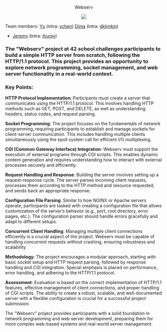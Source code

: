 <p align = "center">Webserv</p>
<p align = "center"> <a href = https://github.com/PoissonC/42-webserv><img webserv = "webserv" src = "./doc/webserv.png"></a></p>

Team members:
<a href = https://github.com/PoissonC>Yu</a> (intra: <a href = https://profile.intra.42.fr/users/ychen>ychen</a>)
<a href = https://github.com/kobewinona>Dima</a> (intra: <a href = https://profile.intra.42.fr/users/dklimkin>dklimkin</a>)
- <a href = https://github.com/Hotaruban>Jeremy</a> (intra: <a href = https://profile.intra.42.fr/users/jhurpy>jhurpy</a>)

### The "Webserv" project at 42 school challenges participants to build a simple HTTP server from scratch, following the HTTP/1.1 protocol. This project provides an opportunity to explore network programming, socket management, and web server functionality in a real-world context.

### Key Points:

**HTTP Protocol Implementation**: Participants must create a server that communicates using the HTTP/1.1 protocol. This involves handling HTTP methods such as GET, POST, and DELETE, as well as understanding headers, status codes, and request parsing.

**Socket Programming**: The project focuses on the fundamentals of network programming, requiring participants to establish and manage sockets for client-server communication. This includes handling multiple clients simultaneously using the epoll system call for efficient I/O multiplexing.

**CGI (Common Gateway Interface) Integration**: Webserv must support the execution of external programs through CGI scripts. This enables dynamic content generation and requires understanding how to interact with external processes securely and efficiently.

**Request Handling and Response**: Building the server involves setting up a request-response cycle. The server parses incoming client requests, processes them according to the HTTP method and resource requested, and sends back an appropriate response.

**Configuration File Parsing**: Similar to how NGINX or Apache servers operate, participants are tasked with creating a configuration file that allows customization of the server’s behavior (e.g., port, root directory, error pages, etc.). The configuration parser should handle errors gracefully and adapt to different setups.

**Concurrent Client Handling**: Managing multiple client connections efficiently is a crucial aspect of the project. Webserv must be capable of handling concurrent requests without crashing, ensuring robustness and scalability.

**Methodology**:
The project encourages a modular approach, starting with basic socket setup and HTTP request parsing, followed by response handling and CGI integration. Special emphasis is placed on performance, error handling, and adhering to the HTTP/1.1 protocol.

**Assessment**:
Evaluation is based on the correct implementation of HTTP/1.1 features, effective management of client connections, and proper handling of CGI scripts. The ability to create a robust, scalable, and well-documented server with a flexible configuration is crucial for a successful project submission.

The "Webserv" project provides participants with a solid foundation in network programming and web server development, preparing them for more complex web-based systems and real-world server management.
